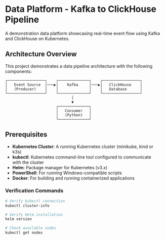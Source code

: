 # Data Platform - Kafka to ClickHouse Pipeline

A demonstration data platform showcasing real-time event flow using Kafka and ClickHouse on Kubernetes.

## Architecture Overview

This project demonstrates a data pipeline architecture with the following components:

```plain
┌─────────────────┐    ┌──────────────┐    ┌─────────────────┐
│   Event Source  │───▶│    Kafka     │───▶│   ClickHouse    │
│   (Producer)    │    │              │    │   Database      │
└─────────────────┘    └──────────────┘    └─────────────────┘
                              │
                              ▼
                       ┌──────────────┐
                       │   Consumer   │
                       │   (Python)   │
                       └──────────────┘
```

## Prerequisites

- **Kubernetes Cluster**: A running Kubernetes cluster (minikube, kind or k3s)
- **kubectl**: Kubernetes command-line tool configured to communicate with the cluster
- **Helm**: Package manager for Kubernetes (v3.x)
- **PowerShell**: For running Windows-compatible scripts
- **Docker**: For building and running containerized applications

### Verification Commands

```bash
# Verify kubectl connection
kubectl cluster-info

# Verify Helm installation
helm version

# Check available nodes
kubectl get nodes
```